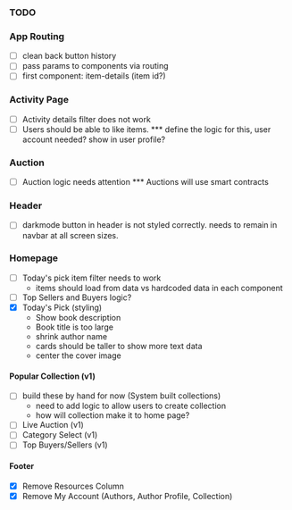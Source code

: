 ### TODO

### App Routing

- [ ] clean back button history
- [ ] pass params to components via routing
- [ ] first component: item-details (item id?)

### Activity Page

- [ ] Activity details filter does not work
- [ ] Users should be able to like items.
      \*\*\* define the logic for this, user account needed? show in user profile?

### Auction

- [ ] Auction logic needs attention
      \*\*\* Auctions will use smart contracts

### Header

- [ ] darkmode button in header is not styled correctly. needs to remain in navbar at all screen sizes.

### Homepage

- [ ] Today's pick item filter needs to work
  - items should load from data vs hardcoded data in each component
- [ ] Top Sellers and Buyers logic?
- [x] Today's Pick (styling)
  - Show book description
  - Book title is too large
  - shrink author name
  - cards should be taller to show more text data
  - center the cover image

#### Popular Collection (v1)

- [ ] build these by hand for now (System built collections)
  - need to add logic to allow users to create collection
  - how will collection make it to home page?
- [ ] Live Auction (v1)
- [ ] Category Select (v1)
- [ ] Top Buyers/Sellers (v1)

#### Footer

- [x] Remove Resources Column
- [x] Remove My Account (Authors, Author Profile, Collection)
